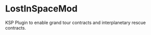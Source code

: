 LostInSpaceMod
==============

KSP Plugin to enable grand tour contracts and interplanetary rescue contracts.
